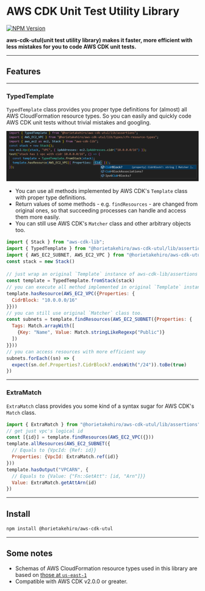 # AWS CDK Unit Test Utility Library

<p align="left">
    <a href="https://www.npmjs.com/package/@horietakehiro/aws-cdk-utul?activeTab=readme" > 
        <img alt="NPM Version" src="https://img.shields.io/npm/v/%40horietakehiro%2Faws-cdk-utul">
   </a>
</p>

**aws-cdk-utul(unit test utility library) makes it faster, more efficient with less mistakes for you to code AWS CDK unit tests.**

---

## Features

---

### TypedTemplate

`TypedTemplate` class provides you proper type definitions for (almost) all AWS CloudFormation resource types. So you can easily and quickly code AWS CDK unit tests without trivial mistakes and googling.

![type-hinting-1](./docs/type-hinting-1.png)

<!-- - You can use by just wrapping AWS CDK's `Template` class. -->
- You can use all methods implemented by AWS CDK's `Template` class with proper type definitions.
- Return values of some methods - e.g. `findResources` - are changed from original ones, so that succeeding processes can handle and access them more easily.
- You can still use AWS CDK's `Matcher` class and other arbitrary objects too.

```js
import { Stack } from "aws-cdk-lib";
import { TypedTemplate } from "@horietakehiro/aws-cdk-utul/lib/assertions";
import { AWS_EC2_SUBNET, AWS_EC2_VPC } from "@horietakehiro/aws-cdk-utul/lib/types/cfn-resource-types";
const stack = new Stack()

// just wrap an original `Template` instance of aws-cdk-lib/assertions
const template = TypedTemplate.fromStack(stack)
// you can execute all method implemented in original `Template` instance
template.hasResource(AWS_EC2_VPC({Properties: {
  CidrBlock: "10.0.0.0/16"
}}))
// you can still use original `Matcher` class too.
const subnets = template.findResources(AWS_EC2_SUBNET({Properties: {
  Tags: Match.arrayWith([
    {Key: "Name", Value: Match.stringLikeRegexp("Public")}
  ])
}}))
// you can access resources with more efficient way
subnets.forEach((sn) => { 
  expect(sn.def.Properties?.CidrBlock?.endsWith("/24")).toBe(true)
})
```

---

### ExtraMatch

`ExtraMatch` class provides you some kind of a syntax sugar for AWS CDK's `Match` class.

```js
import { ExtraMatch } from "@horietakehiro/aws-cdk-utul/lib/assertions"
// get just vpc's logical id
const [{id}] = template.findResources(AWS_EC2_VPC({}))
template.allResources(AWS_EC2_SUBNET({
  // Equals to {VpcId: {Ref: id}}
  Properties: {VpcId: ExtraMatch.ref(id)}
}))
template.hasOutput("VPCARN", {
  // Equals to {Value: {"Fn::GetAtt": [id, "Arn"]}}
  Value: ExtraMatch.getAttArn(id)
})
```

---

## Install

```bash
npm install @horietakehiro/aws-cdk-utul
```

---

## Some notes

- Schemas of AWS CloudFormation resource types used in this library are based on [those at `us-east-1`](https://docs.aws.amazon.com/ja_jp/AWSCloudFormation/latest/UserGuide/resource-type-schemas.html)
- Compatible with AWS CDK v2.0.0 or greater.
